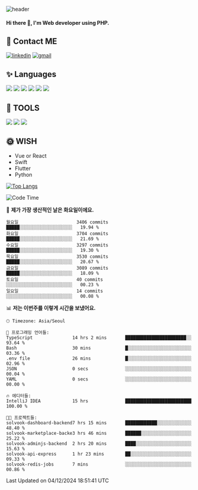 ![header](https://capsule-render.vercel.app/api?type=waving&color=auto&height=300&section=header&text=Elin&fontSize=90&animation=twinkling)

#### Hi there 👋, I'm <b>Web developer</b> using PHP. ####

<!--
- 🔭 I’m currently working on Uniwill
- 🌱 I’m currently learning Vue or React or Python.
-->

<!---#### I am PHP developer --->

## 💌 Contact ME ###
[<img src='https://img.shields.io/badge/-EunjiKo-%230A66C2?style=flat-square&logo=LinkedIn&logoColor=white' alt='linkedin'>](https://www.linkedin.com/in/https://www.linkedin.com/in/eunji-ko-00a907164//)  [<img src='https://img.shields.io/badge/-einee214%40gmail.com-%23EA4335?style=flat-square&logo=Gmail&logoColor=white' alt='gmail'>](einee214@gmail.com)  


## ✨ Languages
<img src='https://img.shields.io/badge/-PHP-%23777BB4?style=for-the-badge&logo=PHP&logoColor=white'> <img src='https://img.shields.io/badge/-Laravel-%23FF2D20?style=for-the-badge&logo=Laravel&logoColor=white'> <img src='https://img.shields.io/badge/Jquery-%230769AD?style=for-the-badge&logo=Jquery&logoColor=white'> <img src='https://img.shields.io/badge/CSS3-%231572B6?style=for-the-badge&logo=CSS3&logoColor=white'> <img src='https://img.shields.io/badge/Bootstrap-%237952B3?style=for-the-badge&logo=Bootstrap&logoColor=white' > <img src='https://img.shields.io/badge/MySQL-%234479A1?style=for-the-badge&logo=MySQL&logoColor=white' >

## 🌷 TOOLS
<img src='https://img.shields.io/badge/PHPSTORM-%23000000?style=for-the-badge&logo=PhpStorm&logoColor=white' > <img src='https://img.shields.io/badge/GitLab-%23FCA121?style=for-the-badge&logo=GitLab&logoColor=white' > <img src='https://img.shields.io/badge/GitHub-%23181717?style=for-the-badge&logo=GitHub&logoColor=white'>


## 🌞 WISH
- Vue or React
- Swift
- Flutter
- Python


[![Top Langs](https://github-readme-stats.vercel.app/api/top-langs/?username=ein214&layout=compact)](https://github.com/anuraghazra/github-readme-stats)

<!--START_SECTION:waka-->
![Code Time](http://img.shields.io/badge/Code%20Time-3%2C926%20hrs%2011%20mins-blue)

📅 **제가 가장 생산적인 날은 화요일이에요.** 

```text
월요일                      3406 commits        █████░░░░░░░░░░░░░░░░░░░░   19.94 % 
화요일                      3704 commits        █████░░░░░░░░░░░░░░░░░░░░   21.69 % 
수요일                      3297 commits        █████░░░░░░░░░░░░░░░░░░░░   19.30 % 
목요일                      3530 commits        █████░░░░░░░░░░░░░░░░░░░░   20.67 % 
금요일                      3089 commits        █████░░░░░░░░░░░░░░░░░░░░   18.09 % 
토요일                      40 commits          ░░░░░░░░░░░░░░░░░░░░░░░░░   00.23 % 
일요일                      14 commits          ░░░░░░░░░░░░░░░░░░░░░░░░░   00.08 % 
```


📊 **저는 이번주를 이렇게 시간을 보냈어요.** 

```text
🕑︎ Timezone: Asia/Seoul

💬 프로그래밍 언어들: 
TypeScript               14 hrs 2 mins       ███████████████████████░░   93.64 % 
Bash                     30 mins             █░░░░░░░░░░░░░░░░░░░░░░░░   03.36 % 
.env file                26 mins             █░░░░░░░░░░░░░░░░░░░░░░░░   02.96 % 
JSON                     0 secs              ░░░░░░░░░░░░░░░░░░░░░░░░░   00.04 % 
YAML                     0 secs              ░░░░░░░░░░░░░░░░░░░░░░░░░   00.00 % 

🔥 에디터들: 
IntelliJ IDEA            15 hrs              █████████████████████████   100.00 % 

🐱‍💻 프로젝트들: 
solvook-dashboard-backend7 hrs 15 mins       ████████████░░░░░░░░░░░░░   48.40 % 
solvook-marketplace-backe3 hrs 46 mins       ██████░░░░░░░░░░░░░░░░░░░   25.22 % 
solvook-adminjs-backend  2 hrs 20 mins       ████░░░░░░░░░░░░░░░░░░░░░   15.63 % 
solvook-api-express      1 hr 23 mins        ██░░░░░░░░░░░░░░░░░░░░░░░   09.33 % 
solvook-redis-jobs       7 mins              ░░░░░░░░░░░░░░░░░░░░░░░░░   00.86 % 
```


 Last Updated on 04/12/2024 18:51:41 UTC
<!--END_SECTION:waka-->

<!---![GitHub stats](https://github-readme-stats.vercel.app/api?username=ein214&show_icons=true&theme=dracula)  --->



